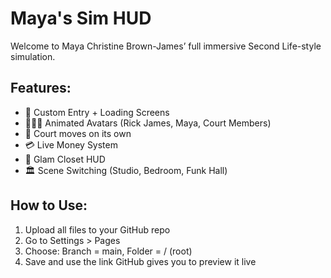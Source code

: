 # Maya's Sim HUD

Welcome to Maya Christine Brown-James’ full immersive Second Life-style simulation.

## Features:
- 💄 Custom Entry + Loading Screens
- 🧍🏾‍♀️ Animated Avatars (Rick James, Maya, Court Members)
- 👑 Court moves on its own
- 💳 Live Money System
- 👗 Glam Closet HUD
- 🏛️ Scene Switching (Studio, Bedroom, Funk Hall)

## How to Use:
1. Upload all files to your GitHub repo
2. Go to Settings > Pages
3. Choose: Branch = main, Folder = / (root)
4. Save and use the link GitHub gives you to preview it live

